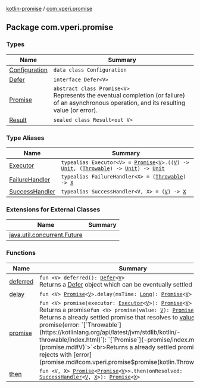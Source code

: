 [kotlin-promise](../index.md) / [com.vperi.promise](./index.md)

## Package com.vperi.promise

### Types

| Name | Summary |
|---|---|
| [Configuration](-configuration/index.md) | `data class Configuration` |
| [Defer](-defer/index.md) | `interface Defer<V>` |
| [Promise](-promise/index.md) | `abstract class Promise<V>`<br>Represents the eventual completion (or failure) of an asynchronous operation, and its resulting value (or error). |
| [Result](-result/index.md) | `sealed class Result<out V>` |

### Type Aliases

| Name | Summary |
|---|---|
| [Executor](-executor.md) | `typealias Executor<V> = `[`Promise`](-promise/index.md)`<`[`V`](-executor.md#V)`>.((`[`V`](-executor.md#V)`) -> `[`Unit`](https://kotlinlang.org/api/latest/jvm/stdlib/kotlin/-unit/index.html)`, (`[`Throwable`](https://kotlinlang.org/api/latest/jvm/stdlib/kotlin/-throwable/index.html)`) -> `[`Unit`](https://kotlinlang.org/api/latest/jvm/stdlib/kotlin/-unit/index.html)`) -> `[`Unit`](https://kotlinlang.org/api/latest/jvm/stdlib/kotlin/-unit/index.html) |
| [FailureHandler](-failure-handler.md) | `typealias FailureHandler<X> = (`[`Throwable`](https://kotlinlang.org/api/latest/jvm/stdlib/kotlin/-throwable/index.html)`) -> `[`X`](-failure-handler.md#X) |
| [SuccessHandler](-success-handler.md) | `typealias SuccessHandler<V, X> = (`[`V`](-success-handler.md#V)`) -> `[`X`](-success-handler.md#X) |

### Extensions for External Classes

| Name | Summary |
|---|---|
| [java.util.concurrent.Future](java.util.concurrent.-future/index.md) |  |

### Functions

| Name | Summary |
|---|---|
| [deferred](deferred.md) | `fun <V> deferred(): `[`Defer`](-defer/index.md)`<`[`V`](deferred.md#V)`>`<br>Returns a [Defer](-defer/index.md) object which can be eventually settled |
| [delay](delay.md) | `fun <V> `[`Promise`](-promise/index.md)`<`[`V`](delay.md#V)`>.delay(msTime: `[`Long`](https://kotlinlang.org/api/latest/jvm/stdlib/kotlin/-long/index.html)`): `[`Promise`](-promise/index.md)`<`[`V`](delay.md#V)`>` |
| [promise](promise.md) | `fun <V> promise(executor: `[`Executor`](-executor.md)`<`[`V`](promise.md#V)`>): `[`Promise`](-promise/index.md)`<`[`V`](promise.md#V)`>`<br>Returns a promise`fun <V> promise(value: `[`V`](promise.md#V)`): `[`Promise`](-promise/index.md)`<`[`V`](promise.md#V)`>`<br>Returns a already settled promise that resolves to [value](promise.md#com.vperi.promise$promise(com.vperi.promise.promise.V)/value)`fun <V> promise(error: `[`Throwable`](https://kotlinlang.org/api/latest/jvm/stdlib/kotlin/-throwable/index.html)`): `[`Promise`](-promise/index.md)`<`[`V`](promise.md#V)`>`<br>Returns a already settled promise that rejects with [error](promise.md#com.vperi.promise$promise(kotlin.Throwable)/error) |
| [then](then.md) | `fun <V, X> `[`Promise`](-promise/index.md)`<`[`Promise`](-promise/index.md)`<`[`V`](then.md#V)`>>.then(onResolved: `[`SuccessHandler`](-success-handler.md)`<`[`V`](then.md#V)`, `[`X`](then.md#X)`>): `[`Promise`](-promise/index.md)`<`[`X`](then.md#X)`>` |
